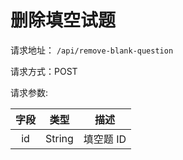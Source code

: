 # 删除填空试题

请求地址： `/api/remove-blank-question`

请求方式：POST

请求参数:

| 字段 | 类型   | 描述 |
| :---:  | :----: | :----: |
| id | String | 填空题 ID |